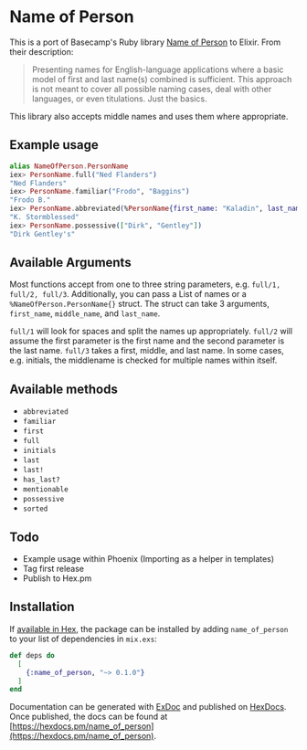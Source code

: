 # Name of Person

This is a port of Basecamp's Ruby library [Name of Person](https://github.com/basecamp/name_of_person) to Elixir. From their description:

>Presenting names for English-language applications where a basic model of first and last name(s) combined is sufficient. This approach is not meant to cover all possible naming cases, deal with other languages, or even titulations. Just the basics.

This library also accepts middle names and uses them where appropriate.

## Example usage

```elixir
alias NameOfPerson.PersonName
iex> PersonName.full("Ned Flanders")
"Ned Flanders"
iex> PersonName.familiar("Frodo", "Baggins")
"Frodo B."
iex> PersonName.abbreviated(%PersonName{first_name: "Kaladin", last_name: "Stormblessed"})
"K. Stormblessed"
iex> PersonName.possessive(["Dirk", "Gentley"])
"Dirk Gentley's"
```

## Available Arguments

Most functions accept from one to three string parameters, e.g. `full/1, full/2, full/3`. Additionally, you can pass a List of names or a `%NameOfPerson.PersonName{}` struct. The struct can take 3 arguments, `first_name`, `middle_name`, and `last_name`.

`full/1` will look for spaces and split the names up appropriately. `full/2` will assume the first parameter is the first name and the second parameter is the last name. `full/3` takes a first, middle, and last name. In some cases, e.g. initials, the middlename is checked for multiple names within itself.

## Available methods

* `abbreviated`
* `familiar`
* `first`
* `full`
* `initials`
* `last`
* `last!`
* `has_last?`
* `mentionable`
* `possessive`
* `sorted`

## Todo

* Example usage within Phoenix (Importing as a helper in templates)
* Tag first release
* Publish to Hex.pm

## Installation

If [available in Hex](https://hex.pm/docs/publish), the package can be installed
by adding `name_of_person` to your list of dependencies in `mix.exs`:

```elixir
def deps do
  [
    {:name_of_person, "~> 0.1.0"}
  ]
end
```

Documentation can be generated with [ExDoc](https://github.com/elixir-lang/ex_doc)
and published on [HexDocs](https://hexdocs.pm). Once published, the docs can
be found at [https://hexdocs.pm/name_of_person](https://hexdocs.pm/name_of_person).

